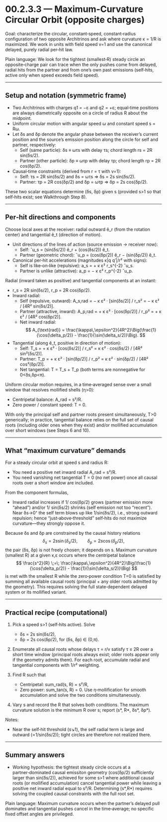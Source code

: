 # 00.2.3.3 — Maximum-Curvature Circular Orbit (opposite charges)

Goal: characterize the circular, constant‑speed, constant‑radius configuration of two opposite Architrinos and ask where curvature κ = 1/R is maximized. We work in units with field speed v=1 and use the canonical delayed, purely radial per‑hit law.

Plain language: We look for the tightest (smallest‑R) steady circle an opposite‑charge pair can trace when the only pushes come from delayed, radial hits from the partner and from one’s own past emissions (self‑hits, active only when speed exceeds field speed).

---

## Setup and notation (symmetric frame)

- Two Architrinos with charges q1 = −ε and q2 = +ε; equal‑time positions are always diametrically opposite on a circle of radius R about the midpoint.
- Uniform circular motion with angular speed ω and constant speed s = Rω.
- Let δs and δp denote the angular phase between the receiver’s current position and the source’s emission position along the circle for self and partner, respectively:
  - Self (same particle): δs ≡ ωτs with delay τs; chord length rs = 2R sin(δs/2).
  - Partner (other particle): δp ≡ ωτp with delay τp; chord length rp = 2R cos(δp/2).
- Causal‑time constraints (derived from r = τ with v=1):
  - Self: τs = 2R sin(δs/2) and δs = ωτs ⇒ δs = 2s sin(δs/2).
  - Partner: τp = 2R cos(δp/2) and δp = ωτp ⇒ δp = 2s cos(δp/2).

These two scalar equations determine (δs, δp) given s (provided s>1 so that self‑hits exist; see Walkthrough Step 8).

---

## Per‑hit directions and components

Choose local axes at the receiver: radial outward ê_r (from the rotation center) and tangential ê_t (direction of motion).

- Unit directions of the lines of action (source emission → receiver now):
  - Self: ˆu_s = (sin(δs/2)) ê_r + (cos(δs/2)) ê_t.
  - Partner (geometric chord): ˆu_p = (cos(δp/2)) ê_r − (sin(δp/2)) ê_t.
- Canonical per‑hit accelerations (magnitudes κ|q q′|/r² with signs):
  - Self is like‑on‑like (repulsive): a_s = + κ ε² r_s^{-2} ˆu_s.
  - Partner is unlike (attractive): a_p = − κ ε² r_p^{-2} ˆu_p.

Radial (inward taken as positive) and tangential components at an instant:

- r_s = 2R sin(δs/2), r_p = 2R cos(δp/2).
- Inward radial:
  - Self (repulsive, outward): A_s,rad = − κ ε² · [sin(δs/2)] / r_s² = − κ ε² / [4R² sin(δs/2)].
  - Partner (attractive, inward): A_p,rad = + κ ε² · [cos(δp/2)] / r_p² = + κ ε² / [4R² cos(δp/2)].
  - Net inward radial:
    $$
    A_{\text{rad}} = \frac{\kappa\,\epsilon^2}{4R^2}\Big(\frac{1}{\cos(\delta_p/2)} - \frac{1}{\sin(\delta_s/2)}\Big).
    $$
- Tangential (along ê_t, positive in direction of motion):
  - Self: T_s = + κ ε² · [cos(δs/2)] / r_s² = κ ε² · cos(δs/2) / [4R² sin²(δs/2)].
  - Partner: T_p = + κ ε² · [sin(δp/2)] / r_p² = κ ε² · sin(δp/2) / [4R² cos²(δp/2)].
  - Net tangential: T = T_s + T_p (both terms are nonnegative for 0<δs,δp<π).

Uniform circular motion requires, in a time‑averaged sense over a small window that resolves mollified shells (η>0):
- Centripetal balance: A_rad = s²/R.
- Zero power / constant speed: T = 0.

With only the principal self and partner roots present simultaneously, T>0 generically; in practice, tangential balance relies on the full set of causal roots (including older ones when they exist) and/or mollified accumulation over short windows (see Steps 6 and 10).

---

## What “maximum curvature” demands

For a steady circular orbit at speed s and radius R:
- You need a positive net inward radial A_rad = s²/R.
- You need vanishing net tangential T = 0 (no net power) once all causal roots over a short window are included.

From the component formulas,
- Inward radial increases if 1/ cos(δp/2) grows (partner emission more “ahead”) and/or 1/ sin(δs/2) shrinks (self emission not too “recent”). Near δs→0⁺ the self term blows up like 1/sin(δs/2), i.e., strong outward repulsion; hence “just‑above‑threshold” self‑hits do not maximize curvature—they strongly oppose it.

Because δs and δp are constrained by the causal history relations
$$
\delta_s = 2s\sin(\delta_s/2),\qquad \delta_p = 2s\cos(\delta_p/2),
$$
the pair (δs, δp) is not freely chosen; it depends on s. Maximum curvature (smallest R) at a given κ,ε occurs where the centripetal balance
$$
\frac{s^2}{R} \;=\; \frac{\kappa\,\epsilon^2}{4R^2}\Big(\frac{1}{\cos(\delta_p/2)} - \frac{1}{\sin(\delta_s/2)}\Big)
$$
is met with the smallest R while the zero‑power condition T=0 is satisfied by summing all available causal roots (principal + any older roots admitted by the geometry). This requires solving the full state‑dependent delayed system or its mollified variant.

---

## Practical recipe (computational)

1) Pick a speed s>1 (self‑hits active). Solve
   - δs = 2s sin(δs/2),
   - δp = 2s cos(δp/2),
   for (δs, δp) ∈ (0,π).

2) Enumerate all causal roots whose delays τ = r/v satisfy τ ≤ 2R over a short time window (principal roots always exist; older roots appear only if the geometry admits them). For each root, accumulate radial and tangential components with 1/r² weighting.

3) Find R such that
   - Centripetal: sum_rad(s, R) = s²/R,
   - Zero power: sum_tan(s, R) = 0.
   Use η‑mollification for smooth accumulation and solve the two conditions simultaneously.

4) Vary s and record the R that solves both conditions. The maximum curvature solution is the minimum R over s; report (s*, R*, δs*, δp*).

Notes:
- Near the self‑hit threshold (s↘1), the self radial term is large and outward (∝1/sin(δs/2)); tight circles are therefore not realized there.

---

## Summary answers

- Working hypothesis: the tightest steady circle occurs at a partner‑dominated causal emissiton geometry (cos(δp/2) sufficiently larger than sin(δs/2)), achieved for some s>1 where additional causal roots (or mollified accumulation) cancel tangential power while leaving a positive net inward radial equal to s²/R. Determining (s*,R*) requires solving the coupled causal constraints with the full root set.

Plain language: Maximum curvature occurs when the partner’s delayed pull dominates and tangential pushes cancel in the time‑average; no specific fixed offset angles are privileged.
